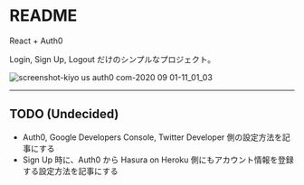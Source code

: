 # README

React + Auth0

Login, Sign Up, Logout だけのシンプルなプロジェクト。

![screenshot-kiyo us auth0 com-2020 09 01-11_01_03](https://user-images.githubusercontent.com/41136135/91786994-d04ea380-ec43-11ea-84ac-2ebf5c6f0aae.png)

---

## TODO (Undecided)

- Auth0, Google Developers Console, Twitter Developer 側の設定方法を記事にする
- Sign Up 時に、Auth0 から Hasura on Heroku 側にもアカウント情報を登録する設定方法を記事にする
